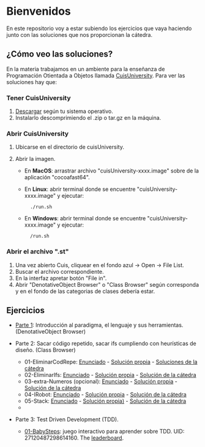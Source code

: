 # Bienvenidos

En este repositorio voy a estar subiendo los ejercicios que vaya haciendo junto con las soluciones que nos proporcionan la cátedra.

## ¿Cómo veo las soluciones?

En la materia trabajamos en un ambiente para la enseñanza de Programación Otientada a Objetos llamada [CuisUniversity](https://www.isw2.com.ar/cuisuniversity). Para ver las soluciones hay que:

### Tener CuisUniversity 

1. [Descargar](https://sites.google.com/view/cuis-university/descargas?authuser=0) según tu sistema operativo. 
2. Instalarlo descomprimiendo el .zip o tar.gz en la máquina.

### Abrir CuisUniversity

1. Ubicarse en el directorio de cuisUniversity.
2. Abrir la imagen.
    
    * En **MacOS**: arrastrar archivo "cuisUniversity-xxxx.image" sobre de la aplicación "cocoafast64".
    * En **Linux**: abrir terminal donde se encuentre "cuisUniversity-xxxx.image" y ejecutar:

            ./run.sh 

    * En **Windows**: abrir terminal donde se encuentre "cuisUniversity-xxxx.image" y ejecutar:

            /run.sh

### Abrir el archivo ".st"

1. Una vez abierto Cuis, cliquear en el fondo azul -> Open -> File List.
2. Buscar el archivo correspondiente.
3. En la interfaz apretar botón "File in".
4. Abrir "DenotativeObject Browser" o "Class Browser" según corresponda y en el fondo de las categorias de clases debería estar.

## Ejercicios

* [Parte 1](/Ejercicios/Parte1/): Introducción al paradigma, el lenguaje y sus herramientas. (DenotativeObject Browser)
* Parte 2: Sacar código repetido, sacar ifs cumpliendo con heurísticas de diseño. (Class Browser)

    * 01-EliminarCodRepe: [Enunciado](/Ejercicios/Parte2/01-eliminarCodRep/README.md) - [Solución propia](/Ejercicios/Parte2/01-eliminarCodRep/CodigoRepetido-Ejercicio.st) - [Soluciones de la cátedra](/Ejercicios/Parte2/01-eliminarCodRep/sol-catedra/)
    * 02-EliminarIfs: [Enunciado](/Ejercicios/Parte2/02-eliminarIfs/Consigna.txt) - [Solución propia](/Ejercicios/Parte2/02-eliminarIfs/) - [Solución de la cátedra](/Ejercicios/Parte2/02-eliminarIfs/sol-catedra/) 
    * 03-extra-Numeros (opcional): [Enunciado]() - [Solución propia]() - [Solución de la cátedra]()
    * 04-IRobot: [Enunciado](/Ejercicios/Parte2/04-IRobot/IRobot-Enunciado.md) - [Solución propia]() - [Solución de la cátedra](/Ejercicios/Parte2/04-IRobot/IRobot-Solucion.st)
    * 05-Stack: [Enunciado](/Ejercicios/Parte2/05-stack/) - [Solución propia)](/Ejercicios/Parte2/05-stack/Stack-Exercise-metaprog.st) - [Solución de la cátedra]()
    * 

* Parte 3: Test Driven Development (TDD).
    
    * [01-BabySteps](): juego interactivo para aprender sobre TDD. UID: 27120487298614160. The [leaderboard](http://babysteps.isw2.com.ar/).

